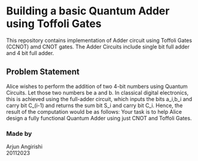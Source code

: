 # Building a basic Quantum Adder using Toffoli Gates

This repository contains implementation of Adder circuit using Toffoli Gates (CCNOT) amd CNOT gates. The Adder Circuits include single bit full adder and 4 bit full adder.

## Problem Statement

Alice wishes to perform the addition of two 4-bit numbers using Quantum Circuits. Let those two numbers be a and b. In classical digital electronics, this is achieved using the full-adder circuit, which inputs the bits a_i,b_i and carry bit C_(i-1) and returns the sum bit S_i and carry bit C_i. Hence, the result of the computation would be as follows: Your task is to help Alice design a fully functional Quantum Adder using just CNOT and Toffoli Gates.


### Made by
Arjun Angirishi <br>
20112023 <br>
